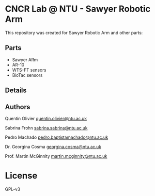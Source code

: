# CNCR Lab @ NTU - Sawyer Robotic Arm

This repository was created for Sawyer Robotic Arm and other parts:

## Parts
* Sawyer ARm
* AR-10
* WTS-FT sensors
* BioTac sensors


## Details


## Authors
Quentin Olivier <quentin.olivier@ntu.ac.uk>

Sabrina Frohn <sabrina.sabrina@ntu.ac.uk>

Pedro Machado <pedro.baptistamachado@ntu.ac.uk>

Dr. Georgina Cosma <georgina.cosma@ntu.ac.uk>

Prof. Martin McGinnity <martin.mcginnity@ntu.ac.uk>

# License

GPL-v3 
